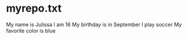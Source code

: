 # myrepo.txt
My name is Julissa 
I am 16 
My birthday is in September
I play soccer
My favorite color is blue
